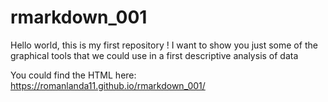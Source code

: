 # rmarkdown_001
Hello world, this is my first repository ! I want to show you just some of the graphical tools that we could use in a first descriptive analysis of data

You could find the HTML here: https://romanlanda11.github.io/rmarkdown_001/
